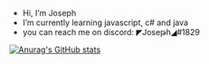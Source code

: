 - Hi, I’m Joseph 
- I’m currently learning javascript, c# and java
- you can reach me on discord: ◤Joseթh◢#1829 

[![Anurag's GitHub stats](https://github-readme-stats.vercel.app/api?username=Joseph039)](https://github.com/anuraghazra/github-readme-stats)
<!---
Joseph039/Joseph039 is a ✨ special ✨ repository because its `README.md` (this file) appears on your GitHub profile.
You can click the Preview link to take a look at your changes.
--->
